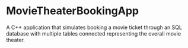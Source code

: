 # MovieTheaterBookingApp
A C++ application that simulates booking a movie ticket through an SQL database with multiple tables connected representing the overall movie theater. 
